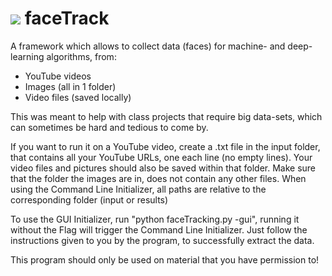 # _![](https://github.com/JDatPNW/faceExtractor/blob/master/src/imgs/icon.ico)_ faceTrack
A framework which allows to collect data (faces) for machine- and  deep-learning algorithms, from:
* YouTube videos
* Images (all in 1 folder)
* Video files (saved locally)

This was meant to help with class projects that require big data-sets, which can sometimes be hard and tedious to come by.

If you want to run it on a YouTube video, create a .txt file in the input folder, that contains all your YouTube URLs, one each line (no empty lines).
Your video files and pictures should also be saved within that folder. Make sure that the folder the images are in, does not contain any other files.
When using the Command Line Initializer, all paths are relative to the corresponding folder (input or results)

To use the GUI Initializer, run "python faceTracking.py -gui", running it without the Flag will trigger the Command Line Initializer.
Just follow the instructions given to you by the program, to successfully extract the data.

This program should only be used on material that you have permission to!
